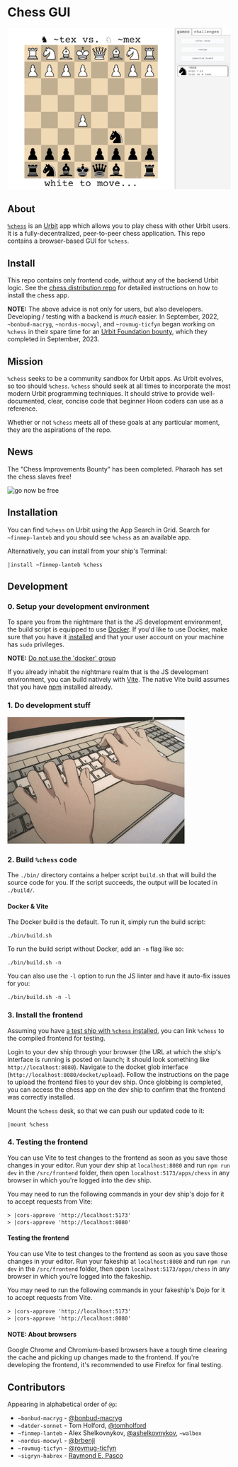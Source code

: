 # Chess GUI

![GUI Demo](./images/demo.png)

## About

[`%chess`](https://github.com/thecommons-urbit/chess-app) is an [Urbit](https://urbit.org) app which allows you to play
chess with other Urbit users. It is a fully-decentralized, peer-to-peer chess application. This repo contains a
browser-based GUI for `%chess`.

## Install

This repo contains only frontend code, without any of the backend Urbit logic. See the
[chess distribution repo](https://github.com/thecommons-urbit/chess) for detailed instructions on how to install the
chess app.

**NOTE:** The above advice is not only for users, but also developers. Developing / testing with a backend is *much*
easier.
In September, 2022, `~bonbud-macryg`, `~nordus-mocwyl`, and `~rovmug-ticfyn` began working on `%chess` in their spare
time for an [Urbit Foundation bounty](https://urbit.org/grants/chess-bounty), which they completed in September, 2023.

## Mission

`%chess` seeks to be a community sandbox for Urbit apps. As Urbit evolves, so too should `%chess`. `%chess` should seek
at all times to incorporate the most modern Urbit programming techniques. It should strive to provide well-documented,
clear, concise code that beginner Hoon coders can use as a reference.

Whether or not `%chess` meets all of these goals at any particular moment, they are the aspirations of the repo.

## News

The "Chess Improvements Bounty" has been completed. Pharaoh has set the chess slaves free!

![go now be free](https://0x0.st/HV0I.png)

## Installation

You can find `%chess` on Urbit using the App Search in Grid. Search for `~finmep-lanteb` and you should see
`%chess` as an available app.

Alternatively, you can install from your ship's Terminal:
```
|install ~finmep-lanteb %chess
```

## Development

### 0. Setup your development environment

To spare you from the nightmare that is the JS development environment, the build script is equipped to use
[Docker](https://www.docker.com). If you'd like to use Docker, make sure that you have it
[installed](https://docs.docker.com/engine/install/) and that your user account on your machine has `sudo` privileges.

**NOTE:** [Do not use the 'docker' group](https://fosterelli.co/privilege-escalation-via-docker.html)

If you already inhabit the nightmare realm that is the JS development environment, you can build natively with
[Vite](https://vitejs.dev/). The native Vite build assumes that you have
[npm](https://docs.npmjs.com/downloading-and-installing-node-js-and-npm) installed already.

### 1. Do development stuff

![development stuff](./images/dev.gif)

### 2. Build `%chess` code

The `./bin/` directory contains a helper script `build.sh` that will build the source code for you. If the script succeeds,
the output will be located in `./build/`.

#### Docker & Vite

The Docker build is the default. To run it, simply run the build script:
```
./bin/build.sh
```

To run the build script without Docker, add an `-n` flag like so:
```
./bin/build.sh -n
```

You can also use the `-l` option to run the JS linter and have it auto-fix issues for you:
```
./bin/build.sh -n -l
```

### 3. Install the frontend

Assuming you have [a test ship with `%chess` installed](https://github.com/thecommons-urbit/chess-app#Install), you can
link `%chess` to the compiled frontend for testing.

Login to your dev ship through your browser (the URL at which the ship's interface is running is posted on launch; it
should look something like `http://localhost:8080`). Navigate to the docket glob interface
(`http://localhost:8080/docket/upload`). Follow the instructions on the page to upload the frontend files to your dev
ship. Once globbing is completed, you can access the chess app on the dev ship to confirm that the frontend was
correctly installed.

Mount the `%chess` desk, so that we can push our updated code to it:
```
|mount %chess
```

### 4. Testing the frontend

You can use Vite to test changes to the frontend as soon as you save those changes in your editor. Run your dev ship at
`localhost:8080` and run `npm run dev` in the `/src/frontend` folder, then open `localhost:5173/apps/chess` in any
browser in which you're logged into the dev ship.

You may need to run the following commands in your dev ship's dojo for it to accept requests from Vite:
```
> |cors-approve 'http://localhost:5173'
> |cors-approve 'http://localhost:8080'
```

#### Testing the frontend

You can use Vite to test changes to the frontend as soon as you save those changes in your editor. Run your fakeship at
`localhost:8080` and run `npm run dev` in the `/src/frontend` folder, then open `localhost:5173/apps/chess` in any
browser in which you're logged into the fakeship.

You may need to run the following commands in your fakeship's Dojo for it to accept requests from Vite.
```
> |cors-approve 'http://localhost:5173'
> |cors-approve 'http://localhost:8080'
```

#### NOTE: About browsers

Google Chrome and Chromium-based browsers have a tough time clearing the cache and picking up changes made to the
frontend. If you're developing the frontend, it's recommended to use Firefox for final testing.

## Contributors

Appearing in alphabetical order of `@p`:

- `~bonbud-macryg` - [@bonbud-macryg](https://github.com/bonbud-macryg)
- `~datder-sonnet` - Tom Holford, [@tomholford](https://github.com/tomholford)
- `~finmep-lanteb` - Alex Shelkovnykov, [@ashelkovnykov](https://github.com/ashelkovnykov), `~walbex`
- `~nordus-mocwyl` - [@brbenji](https://github.com/brbenji)
- `~rovmug-ticfyn` - [@rovmug-ticfyn](https://github.com/rovmug-ticfyn)
- `~sigryn-habrex` - [Raymond E. Pasco](https://ameretat.dev)

